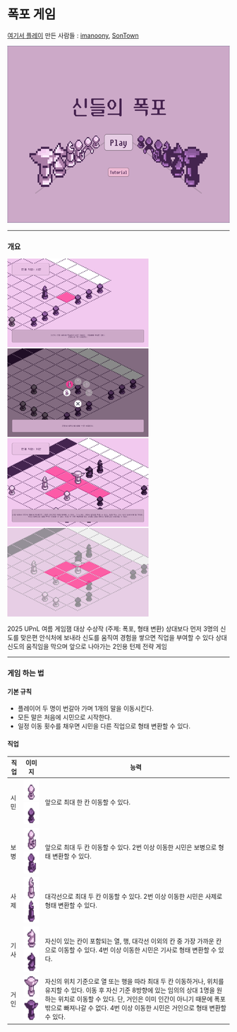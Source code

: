 # 폭포 게임
[여기서 플레이](https://anoony22.itch.io/waterfall)
만든 사람들 : [imanoony](https://github.com/imanoony), [SonTown](https://github.com/SonTown)


<img src="./images/screenshot1.png" height=400>

---

### 개요

<img src="./images/screenshot3.png" height=200>
<img src="./images/screenshot2.png" height=200>
<img src="./images/screenshot4.png" height=200>
<img src="./images/screenshot5.png" height=200>

2025 UPnL 여름 게임잼 대상 수상작 (주제: 폭포, 형태 변환)
상대보다 먼저 3명의 신도를 맞은편 안식처에 보내라
신도를 움직여 경험을 쌓으면 직업을 부여할 수 있다
상대 신도의 움직임을 막으며 앞으로 나아가는 2인용 턴제 전략 게임

---

### 게임 하는 법

#### 기본 규칙

- 플레이어 두 명이 번갈아 가며 1개의 말을 이동시킨다.
- 모든 말은 처음에 시민으로 시작한다. 
- 일정 이동 횟수를 채우면 시민을 다른 직업으로 형태 변환할 수 있다.

#### 직업

|직업|이미지|능력|
|---|---|---|
|시민|<img src="./images/P1.png" height=50> <img src="./images/P2.png" height=50>|앞으로 최대 한 칸 이동할 수 있다.|
|보병|<img src="./images/A1.png" height=50> <img src="./images/A2.png" height=50>|앞으로 최대 두 칸 이동할 수 있다. 2번 이상 이동한 시민은 보병으로 형태 변환할 수 있다.|
|사제|<img src="./images/B1.png" height=50> <img src="./images/B2.png" height=50>|대각선으로 최대 두 칸 이동할 수 있다. 2번 이상 이동한 시민은 사제로 형태 변환할 수 있다.|
|기사|<img src="./images/K1.png" height=50> <img src="./images/K2.png" height=50>|자신이 있는 칸이 포함되는 열, 행, 대각선 이외의 칸 중 가장 가까운 칸으로 이동할 수 있다. 4번 이상 이동한 시민은 기사로 형태 변환할 수 있다.|
|거인|<img src="./images/G1.png" height=50> <img src="./images/G2.png" height=50>|자신의 위치 기준으로 열 또는 행을 따라 최대 두 칸 이동하거나, 위치를 유지할 수 있다. 이동 후 자신 기준 8방향에 있는 임의의 상대 1명을 원하는 위치로 이동할 수 있다. 단, 거인은 이미 인간이 아니기 때문에 폭포 밖으로 빠져나갈 수 없다. 4번 이상 이동한 시민은 거인으로 형태 변환할 수 있다.|